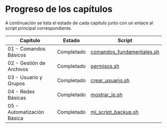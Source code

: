 # Progreso de los capítulos

A continuación se lista el estado de cada capítulo junto con un enlace al script principal correspondiente.

| Capítulo | Estado | Script |
|----------|--------|--------|
| 01 - Comandos Básicos | Completado | [comandos_fundamentales.sh](01_comandos_basicos/comandos_fundamentales.sh) |
| 02 - Gestión de Archivos | Completado | [permisos.sh](02_gestion_archivos/permisos.sh) |
| 03 - Usuario y Grupos | Completado | [crear_usuario.sh](03_usuario_y_grupos/crear_usuario.sh) |
| 04 - Redes Básicas | Completado | [mostrar_ip.sh](04_redes_basicas/mostrar_ip.sh) |
| 05 - Automatización Básica | Completado | [mi_script_backup.sh](05_automatizacion_basica/mi_script_backup.sh) |

